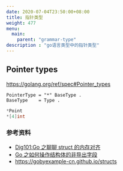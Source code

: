 ```yaml
---
date: 2020-07-04T23:50:00+08:00
title: 指针类型
weight: 477
menu:
  main:
    parent: "grammar-type"
description : "go语言类型中的指针类型"
---
```


## Pointer types

https://golang.org/ref/spec#Pointer_types

```
PointerType = "*" BaseType .
BaseType    = Type .
```

```go
*Point
*[4]int
```

### 参考资料

- [Dig101:Go 之聊聊 struct 的内存对齐](https://gocn.vip/topics/9759)
- [Go 之如何操作结构体的非导出字段](https://gocn.vip/topics/10553)
- https://gobyexample-cn.github.io/structs